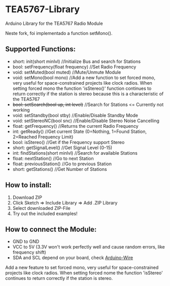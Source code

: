 # TEA5767-Library
Arduino Library for the TEA5767 Radio Module

Neste fork, foi implementado a function setMono().

## Supported Functions:
 - short: init(short minlvl)            //Initialize Bus and search for Stations
 - bool:  setFrequency(float frequency) //Set Radio Frequency
 - void:  setMuted(bool muted)          //Mute/Unmute Module
 - void:  setMono(bool mono)            //Add a new function to set forced mono, very useful for space-constrained projects like clock radios.
When setting forced mono the function 'isStereo()' function continues to return correctly if the station is stereo because this is a characteristic of the TEA5767
 - ~~bool:  setSearch(bool up, int level)~~	//Search for Stations <= Currently not working
 - void:  setStandby(bool stby)         //Enable/Disable Standby Mode
 - void:  setStereoNC(bool snc)         //Enable/Disable Stereo Noise Cancelling
 - float: getFrequency()                //Returns the current Radio Frequency
 - int:   getReady()                    //Get current State (0=Nothing, 1=Found Station, 2=Reached Frequency Limit)
 - bool:  isStereo()                    //Get if the Frequency support Stereo
 - short: getSignalLevel()              //Get Signal Level (0-15)
 - int:   findStations(short minlvl)    //Search for available Stations
 - float: nextStation()                 //Go to next Station
 - float: previousStation()             //Go to previous Station
 - short: getStations()                 //Get Number of Stations
  
## How to install:
  1.  Download ZIP
  2.  Click Sketch => Include Library => Add .ZIP Library
  3.  Select downloaded ZIP-File
  4.  Try out the included examples!
  
## How to connect the Module:
 - GND to GND
 - VCC to 5V (3.3V won't work perfectly well and cause random errors, like frequency shift)
 - SDA and SCL depend on your board, check [Arduino-Wire](https://www.arduino.cc/en/Reference/Wire)


Add a new feature to set forced mono, very useful for space-constrained projects like clock radios.
When setting forced nome the function 'isStereo' continues to return correctly if the station is stereo.
